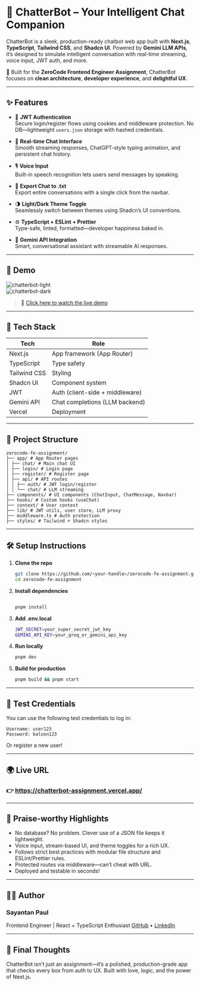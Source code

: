 # 🤖 ChatterBot – Your Intelligent Chat Companion

ChatterBot is a sleek, production-ready chatbot web app built with **Next.js**, **TypeScript**, **Tailwind CSS**, and **Shadcn UI**. Powered by **Gemini LLM APIs**, it’s designed to simulate intelligent conversation with real-time streaming, voice input, JWT auth, and more.  

🚀 Built for the **ZeroCode Frontend Engineer Assignment**, ChatterBot focuses on **clean architecture**, **developer experience**, and **delightful UX**.

---

## ✨ Features

- 🔐 **JWT Authentication**  
  Secure login/register flows using cookies and middleware protection. No DB—lightweight `users.json` storage with hashed credentials.

- 💬 **Real-time Chat Interface**  
  Smooth streaming responses, ChatGPT-style typing animation, and persistent chat history.

- 🎙️ **Voice Input**  
  Built-in speech recognition lets users send messages by speaking.

- 📁 **Export Chat to .txt**  
  Export entire conversations with a single click from the navbar.

- 🌗 **Light/Dark Theme Toggle**  
  Seamlessly switch between themes using Shadcn’s UI conventions.

- ⚙️ **TypeScript + ESLint + Prettier**  
  Type-safe, linted, formatted—developer happiness baked in.

- 🧠 **Gemini API Integration**  
  Smart, conversational assistant with streamable AI responses.

---

## 📸 Demo

![chatterbot-light](https://your-screenshot-link.com/light-mode.png)  
![chatterbot-dark](https://your-screenshot-link.com/dark-mode.png)

> 🎥 [Click here to watch the live demo](https://chatterbot-assignment.vercel.app/)

---

## 🔧 Tech Stack

| Tech        | Role                               |
|-------------|------------------------------------|
| Next.js     | App framework (App Router)         |
| TypeScript  | Type safety                        |
| Tailwind CSS| Styling                            |
| Shadcn UI   | Component system                   |
| JWT         | Auth (client-side + middleware)    |
| Gemini API  | Chat completions (LLM backend)     |
| Vercel      | Deployment                         |

---

## 📁 Project Structure

```
zerocode-fe-assignment/  
├── app/ # App Router pages  
│ ├── chat/ # Main chat UI  
│ ├── login/ # Login page  
│ ├── register/ # Register page  
│ ├── api/ # API routes  
│ │ ├── auth/ # JWT login/register  
│ │ └── chat/ # LLM streaming  
├── components/ # UI components (ChatInput, ChatMessage, Navbar)  
├── hooks/ # Custom hooks (useChat)  
├── context/ # User context  
├── lib/ # JWT utils, user store, LLM proxy  
├── middleware.ts # Auth protection  
├── styles/ # Tailwind + Shadcn styles

```

---

## 🛠️ Setup Instructions

1. **Clone the repo**
   ```bash
   git clone https://github.com/<your-handle>/zerocode-fe-assignment.git
   cd zerocode-fe-assignment
   ```
2. **Install dependencies**
    ```bash

    pnpm install
    ```
3. **Add .env.local**
    ```bash
    JWT_SECRET=your_super_secret_jwt_key
    GEMINI_API_KEY=your_groq_or_gemini_api_key
    ```
4. **Run locally**
    ```bash
    pnpm dev
    ```
5. **Build for production**
    ```bash
    pnpm build && pnpm start
    ```
---
## 🧪 Test Credentials
You can use the following test credentials to log in:

```
Username: user123
Password: baloon123
```
Or register a new user!

---
## 🌍 Live URL

### 👉 https://chatterbot-assignment.vercel.app/

---

## 📢 Praise-worthy Highlights
- No database? No problem. Clever use of a JSON file keeps it lightweight.
- Voice input, stream-based UI, and theme toggles for a rich UX.
- Follows strict best practices with modular file structure and ESLint/Prettier rules.
- Protected routes via middleware—can’t cheat with URL.
- Deployed and testable in seconds!

---

## 🧑‍💻 Author
### Sayantan Paul
Frontend Engineer | React + TypeScript Enthusiast
[GitHub](https://github.com/sayantan-paul-007) • [LinkedIn](https://www.linkedin.com/in/sayantan-paul-6010701a7/)

---

## 🏁 Final Thoughts
ChatterBot isn’t just an assignment—it’s a polished, production-grade app that checks every box from auth to UX.
Built with love, logic, and the power of Next.js.



